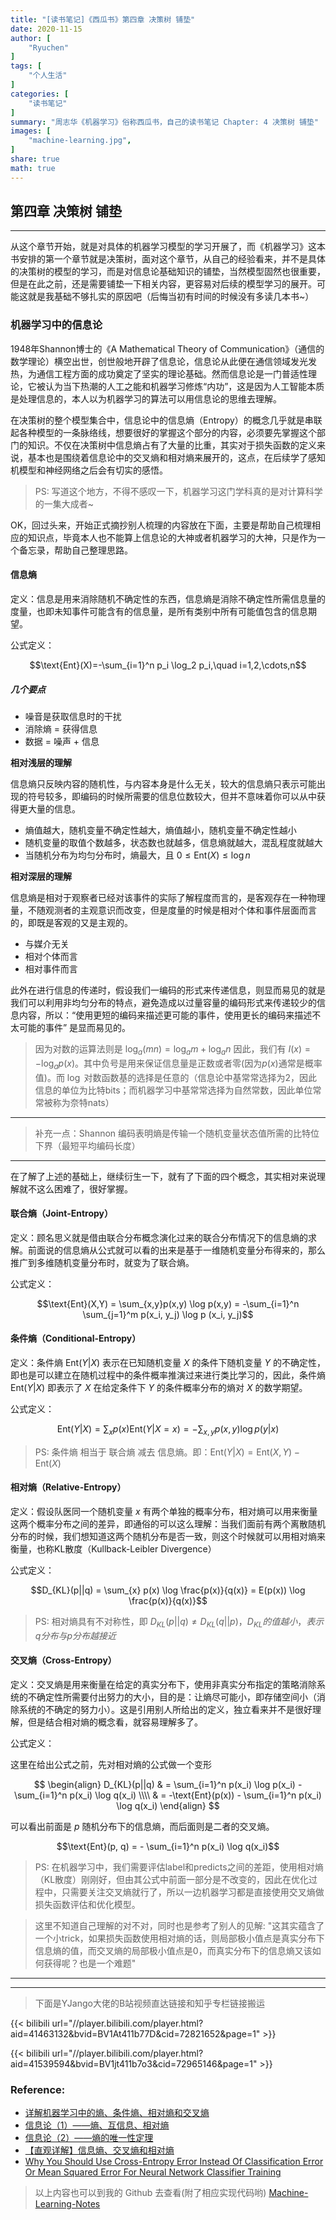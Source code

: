 ```yaml
---
title: "[读书笔记]《西瓜书》第四章 决策树 铺垫"
date: 2020-11-15
author: [
    "Ryuchen"
]
tags: [
    "个人生活"
]
categories: [
    "读书笔记"
]
summary: "周志华《机器学习》俗称西瓜书，自己的读书笔记 Chapter: 4 决策树 铺垫"
images: [
    "machine-learning.jpg",
]
share: true
math: true
---
```


## 第四章 决策树 铺垫

---

从这个章节开始，就是对具体的机器学习模型的学习开展了，而《机器学习》这本书安排的第一个章节就是决策树，面对这个章节，从自己的经验看来，并不是具体的决策树的模型的学习，而是对信息论基础知识的铺垫，当然模型固然也很重要，但是在此之前，还是需要铺垫一下相关内容，更容易对后续的模型学习的展开。可能这就是我基础不够扎实的原因吧（后悔当初有时间的时候没有多读几本书~）

### 机器学习中的信息论

1948年Shannon博士的《A Mathematical Theory of Communication》（通信的数学理论）横空出世，创世般地开辟了信息论，信息论从此便在通信领域发光发热，为通信工程方面的成功奠定了坚实的理论基础。然而信息论是一门普适性理论，它被认为当下热潮的人工之能和机器学习修炼“内功”，这是因为人工智能本质是处理信息的，本人以为机器学习的算法可以用信息论的思维去理解。

在决策树的整个模型集合中，信息论中的信息熵（Entropy）的概念几乎就是串联起各种模型的一条脉络线，想要很好的掌握这个部分的内容，必须要先掌握这个部门的知识。不仅在决策树中信息熵占有了大量的比重，其实对于损失函数的定义来说，基本也是围绕着信息论中的交叉熵和相对熵来展开的，这点，在后续学了感知机模型和神经网络之后会有切实的感悟。

> PS: 写道这个地方，不得不感叹一下，机器学习这门学科真的是对计算科学的一集大成者~

OK，回过头来，开始正式摘抄别人梳理的内容放在下面，主要是帮助自己梳理相应的知识点，毕竟本人也不能算上信息论的大神或者机器学习的大神，只是作为一个备忘录，帮助自己整理思路。

#### 信息熵

定义：信息是用来消除随机不确定性的东西，信息熵是消除不确定性所需信息量的度量，也即未知事件可能含有的信息量，是所有类别中所有可能值包含的信息期望。

公式定义：

$$\text{Ent}(X)=-\sum_{i=1}^n p_i \log_2 p_i,\quad i=1,2,\cdots,n$$

##### 几个要点

- 噪音是获取信息时的干扰
- 消除熵 = 获得信息
- 数据 = 噪声 + 信息

**相对浅层的理解**

信息熵只反映内容的随机性，与内容本身是什么无关，较大的信息熵只表示可能出现的符号较多，即编码的时候所需要的信息位数较大，但并不意味着你可以从中获得更大量的信息。

- 熵值越大，随机变量不确定性越大，熵值越小，随机变量不确定性越小
- 随机变量的取值个数越多，状态数也就越多，信息熵就越大，混乱程度就越大
- 当随机分布为均匀分布时，熵最大，且 $0 \le \text{Ent}(X) \le \log n$

**相对深层的理解**

信息熵是相对于观察者已经对该事件的实际了解程度而言的，是客观存在一种物理量，不随观测者的主观意识而改变，但是度量的时候是相对个体和事件层面而言的，即既是客观的又是主观的。

- 与媒介无关
- 相对个体而言
- 相对事件而言

此外在进行信息的传递时，假设我们一编码的形式来传递信息，则显而易见的就是我们可以利用非均匀分布的特点，避免造成以过量容量的编码形式来传递较少的信息内容，所以：“使用更短的编码来描述更可能的事件，使用更长的编码来描述不太可能的事件” 是显而易见的。

> 因为对数的运算法则是 $\log_a(mn)=\log_a m + \log_a n$ 因此，我们有 $I(x)=−\log_a p(x)$。其中负号是用来保证信息量是正数或者零(因为$p(x)$通常是概率值)。而 $\log$ 对数函数基的选择是任意的（信息论中基常常选择为2，因此信息的单位为比特bits；而机器学习中基常常选择为自然常数，因此单位常常被称为奈特nats）

---

> 补充一点：Shannon 编码表明熵是传输一个随机变量状态值所需的比特位下界（最短平均编码长度）

---

在了解了上述的基础上，继续衍生一下，就有了下面的四个概念，其实相对来说理解就不这么困难了，很好掌握。

#### 联合熵（Joint-Entropy）

定义：顾名思义就是借由联合分布概念演化过来的联合分布情况下的信息熵的求解。前面说的信息熵从公式就可以看的出来是基于一维随机变量分布得来的，那么推广到多维随机变量分布时，就变为了联合熵。

公式定义：

$$\text{Ent}(X,Y) = \sum_{x,y}p(x,y) \log p(x,y) = -\sum_{i=1}^n \sum_{j=1}^m p(x_i, y_j) \log p
(x_i, y_j)$$

#### 条件熵（Conditional-Entropy）

定义：条件熵 $\text{Ent}(Y|X)$ 表示在已知随机变量 $X$ 的条件下随机变量 $Y$ 的不确定性，即也是可以建立在随机过程中的条件概率推演过来进行类比学习的，因此，条件熵 $\text{Ent}(Y|X)$ 即表示了 $X$ 在给定条件下 $Y$ 的条件概率分布的熵对 $X$ 的数学期望。

公式定义：

$$\text{Ent}(Y|X)= \sum_x p(x) \text{Ent}(Y|X=x) = -\sum_{x,y}p(x,y) \log p(y|x)$$

> PS: 条件熵 相当于 联合熵 减去 信息熵。即：$\text{Ent}(Y|X) = \text{Ent}(X,Y) - \text{Ent}(X)$

#### 相对熵（Relative-Entropy）

定义：假设队医同一个随机变量 $x$ 有两个单独的概率分布，相对熵可以用来衡量这两个概率分布之间的差异，即通俗的可以这么理解：当我们面前有两个离散随机分布的时候，我们想知道这两个随机分布是否一致，则这个时候就可以用相对熵来衡量，也称KL散度（Kullback-Leibler Divergence）

公式定义：

$$D_{KL}(p||q) = \sum_{x} p(x) \log \frac{p(x)}{q(x)} = E(p(x)) \log \frac{p(x)}{q(x)}$$

> PS: 相对熵具有不对称性，即 $D_{KL}(p||q) \neq D_{KL}(q||p)$，$D_{KL}的值越小，表示q分布与p分布越接近$

#### 交叉熵（Cross-Entropy）

定义：交叉熵是用来衡量在给定的真实分布下，使用非真实分布指定的策略消除系统的不确定性所需要付出努力的大小，目的是：让熵尽可能小，即存储空间小（消除系统的不确定的努力小）。这是引用别人所给出的定义，独立看来并不是很好理解，但是结合相对熵的概念看，就容易理解多了。

公式定义：

这里在给出公式之前，先对相对熵的公式做一个变形

$$
\begin{align}
D_{KL}(p||q) & = \sum_{i=1}^n p(x_i) \log p(x_i) - \sum_{i=1}^n p(x_i) \log q(x_i) \\\\
& = -\text{Ent}(p(x)) - \sum_{i=1}^n p(x_i) \log q(x_i)
\end{align}
$$

可以看出前面是 $p$ 随机分布下的信息熵，而后面则是二者的交叉熵。

$$\text{Ent}(p, q) = - \sum_{i=1}^n p(x_i) \log q(x_i)$$

> PS: 在机器学习中，我们需要评估label和predicts之间的差距，使用相对熵（KL散度）刚刚好，但由其公式中前面一部分是不改变的，因此在优化过程中，只需要关注交叉熵就行了，所以一边机器学习都是直接使用交叉熵做损失函数评估和优化模型。


> 这里不知道自己理解的对不对，同时也是参考了别人的见解: "这其实蕴含了一个小trick，如果损失函数使用相对熵的话，则局部极小值点是真实分布下信息熵的值，而交叉熵的局部极小值点是0，而真实分布下的信息熵又该如何获得呢？也是一个难题"

---
---

> 下面是YJango大佬的B站视频直达链接和知乎专栏链接搬运

{{< bilibili url="//player.bilibili.com/player.html?aid=41463132&bvid=BV1At411b77D&cid=72821652&page=1" >}}

{{< bilibili url="//player.bilibili.com/player.html?aid=41539594&bvid=BV1jt411b7o3&cid=72965146&page=1" >}}

### Reference:

- [详解机器学习中的熵、条件熵、相对熵和交叉熵](https://zhuanlan.zhihu.com/p/35379531)
- [信息论（1）——熵、互信息、相对熵](https://zhuanlan.zhihu.com/p/36192699)
- [信息论（2）——熵的唯一性定理](https://zhuanlan.zhihu.com/p/36311131)
- [【直观详解】信息熵、交叉熵和相对熵](https://charlesliuyx.github.io/2017/09/11/%E4%BB%80%E4%B9%88%E6%98%AF%E4%BF%A1%E6%81%AF%E7%86%B5%E3%80%81%E4%BA%A4%E5%8F%89%E7%86%B5%E5%92%8C%E7%9B%B8%E5%AF%B9%E7%86%B5/)
- [Why You Should Use Cross-Entropy Error Instead Of Classification Error Or Mean Squared Error For Neural Network Classifier Training](https://jamesmccaffrey.wordpress.com/2013/11/05/why-you-should-use-cross-entropy-error-instead-of-classification-error-or-mean-squared-error-for-neural-network-classifier-training/)

> 以上内容也可以到我的 Github 去查看(附了相应实现代码哟)  [Machine-Learning-Notes](https://github.com/Ryuchen/Machine-Learning-Notes)